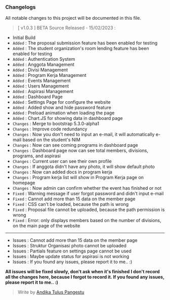 ### **Changelogs**
All notable changes to this project will be documented in this file.

> [ v1.0.3 ] BETA Source Released - 15/02/2023 :
- Initial Build
- ```Added```   : The proposal submission feature has been enabled for testing
- ```Added```   : The student organization's room lending feature has been enabled for testing
- ```Added```   : Authentication System
- ```Added```   : Anggota Management
- ```Added```   : Divisi Management
- ```Added```   : Program Kerja Management
- ```Added```   : Events Management
- ```Added```   : Users Management
- ```Added```   : Aspirasi Management
- ```Added```   : Dashboard Page
- ```Added```   : Settings Page for configure the website
- ```Added```   : Added show and hide password feature
- ```Added```   : Preload animation when loading the page
- ```Added```   : Chart.JS for showing data in dashboard page
- ```Changes``` : Merge to bootstrap 5.3.0-alpha1
- ```Changes``` : Improve code redundancy
- ```Changes``` : Now you don't need to input an e-mail, it will automatically e-mail based on the student's NIM
- ```Changes``` : Now can see coming programs in dashboard page
- ```Changes``` : Dashboard page now can see total members, divisions, programs, and aspirasi
- ```Changes``` : Current user can see their own profile
- ```Changes``` : If anggota didn't have any photo, it will show default photo
- ```Changes``` : Now can added docs in program kerja
- ```Changes``` : Program kerja list will show in Program Kerja page on homepage
- ```Changes``` : Now admin can confirm whether the event has finished or not
- ```Fixed```   : Warning message if user forgot password and didn't input e-mail
- ```Fixed```   : Cannot add more than 15 data on the member page
- ```Fixed```   : CSS can't be loaded, because the path is wrong
- ```Fixed```   : Proposal file cannot be uploaded, because the path permission is wrong
- ```Fixed```   : Error: only displays members based on the number of divisions, on the main page of the website

---
- Issues  : Cannot add more than 15 data on the member page
- Issues  : Struktur Organisasi photo cannot be uploaded
- Issues  : Partials feature on settings page cannot be used
- Issues  : Maybe update status for aspirasi is not working
- Issues  : If you found any issues, please report it to me.. :)

**All issues will be fixed slowly, don't ask when it's finished**
**I don't record all the changes here, because I forgot to record it. If you found any issues, please report it to me.. :)**

> Write by [Andika Tulus Pangestu](github.com/andikatuluspangestu)

